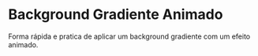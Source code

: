 # Background Gradiente Animado

Forma rápida e pratica de aplicar um background gradiente com um efeito animado.